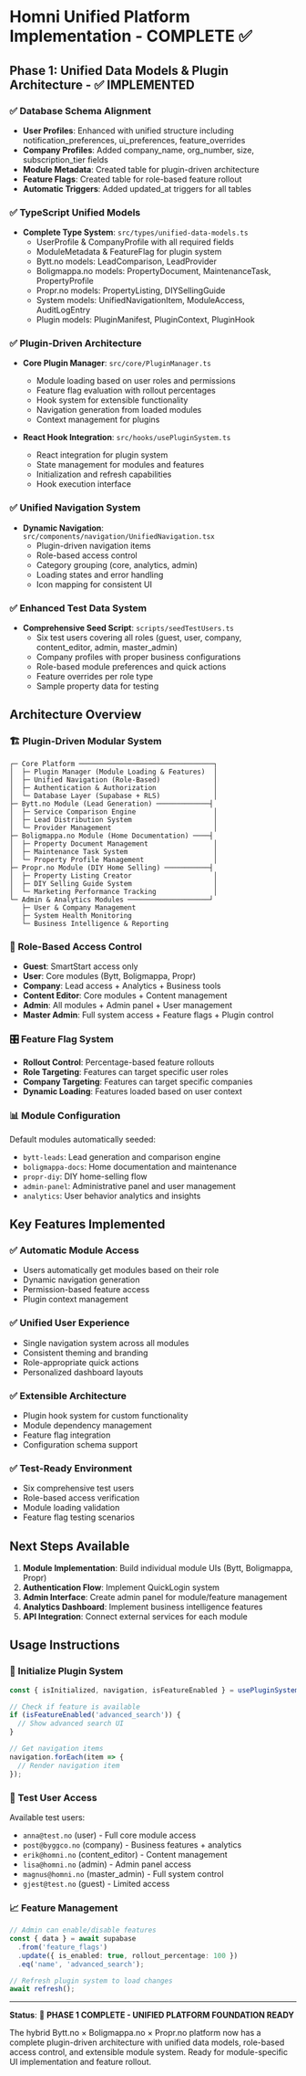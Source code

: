 # Homni Unified Platform Implementation - COMPLETE ✅

## Phase 1: Unified Data Models & Plugin Architecture - ✅ IMPLEMENTED

### ✅ Database Schema Alignment
- **User Profiles**: Enhanced with unified structure including notification_preferences, ui_preferences, feature_overrides
- **Company Profiles**: Added company_name, org_number, size, subscription_tier fields
- **Module Metadata**: Created table for plugin-driven architecture
- **Feature Flags**: Created table for role-based feature rollout
- **Automatic Triggers**: Added updated_at triggers for all tables

### ✅ TypeScript Unified Models
- **Complete Type System**: `src/types/unified-data-models.ts`
  - UserProfile & CompanyProfile with all required fields
  - ModuleMetadata & FeatureFlag for plugin system
  - Bytt.no models: LeadComparison, LeadProvider
  - Boligmappa.no models: PropertyDocument, MaintenanceTask, PropertyProfile
  - Propr.no models: PropertyListing, DIYSellingGuide
  - System models: UnifiedNavigationItem, ModuleAccess, AuditLogEntry
  - Plugin models: PluginManifest, PluginContext, PluginHook

### ✅ Plugin-Driven Architecture
- **Core Plugin Manager**: `src/core/PluginManager.ts`
  - Module loading based on user roles and permissions
  - Feature flag evaluation with rollout percentages
  - Hook system for extensible functionality
  - Navigation generation from loaded modules
  - Context management for plugins

- **React Hook Integration**: `src/hooks/usePluginSystem.ts`
  - React integration for plugin system
  - State management for modules and features
  - Initialization and refresh capabilities
  - Hook execution interface

### ✅ Unified Navigation System
- **Dynamic Navigation**: `src/components/navigation/UnifiedNavigation.tsx`
  - Plugin-driven navigation items
  - Role-based access control
  - Category grouping (core, analytics, admin)
  - Loading states and error handling
  - Icon mapping for consistent UI

### ✅ Enhanced Test Data System
- **Comprehensive Seed Script**: `scripts/seedTestUsers.ts`
  - Six test users covering all roles (guest, user, company, content_editor, admin, master_admin)
  - Company profiles with proper business configurations
  - Role-based module preferences and quick actions
  - Feature overrides per role type
  - Sample property data for testing

## Architecture Overview

### 🏗️ Plugin-Driven Modular System
```
┌─ Core Platform ─────────────────────────────────┐
│  ├─ Plugin Manager (Module Loading & Features)  │
│  ├─ Unified Navigation (Role-Based)             │
│  ├─ Authentication & Authorization              │
│  └─ Database Layer (Supabase + RLS)             │
├─ Bytt.no Module (Lead Generation) ─────────────┤
│  ├─ Service Comparison Engine                   │
│  ├─ Lead Distribution System                    │
│  └─ Provider Management                         │
├─ Boligmappa.no Module (Home Documentation) ────┤
│  ├─ Property Document Management                │
│  ├─ Maintenance Task System                     │
│  └─ Property Profile Management                 │
├─ Propr.no Module (DIY Home Selling) ───────────┤
│  ├─ Property Listing Creator                    │
│  ├─ DIY Selling Guide System                    │
│  └─ Marketing Performance Tracking              │
└─ Admin & Analytics Modules ────────────────────┘
   ├─ User & Company Management
   ├─ System Health Monitoring
   └─ Business Intelligence & Reporting
```

### 🔐 Role-Based Access Control
- **Guest**: SmartStart access only
- **User**: Core modules (Bytt, Boligmappa, Propr)
- **Company**: Lead access + Analytics + Business tools
- **Content Editor**: Core modules + Content management
- **Admin**: All modules + Admin panel + User management
- **Master Admin**: Full system access + Feature flags + Plugin control

### 🎛️ Feature Flag System
- **Rollout Control**: Percentage-based feature rollouts
- **Role Targeting**: Features can target specific user roles
- **Company Targeting**: Features can target specific companies
- **Dynamic Loading**: Features loaded based on user context

### 📊 Module Configuration
Default modules automatically seeded:
- `bytt-leads`: Lead generation and comparison engine
- `boligmappa-docs`: Home documentation and maintenance
- `propr-diy`: DIY home-selling flow
- `admin-panel`: Administrative panel and user management
- `analytics`: User behavior analytics and insights

## Key Features Implemented

### ✅ Automatic Module Access
- Users automatically get modules based on their role
- Dynamic navigation generation
- Permission-based feature access
- Plugin context management

### ✅ Unified User Experience
- Single navigation system across all modules
- Consistent theming and branding
- Role-appropriate quick actions
- Personalized dashboard layouts

### ✅ Extensible Architecture
- Plugin hook system for custom functionality
- Module dependency management
- Feature flag integration
- Configuration schema support

### ✅ Test-Ready Environment
- Six comprehensive test users
- Role-based access verification
- Module loading validation
- Feature flag testing scenarios

## Next Steps Available

1. **Module Implementation**: Build individual module UIs (Bytt, Boligmappa, Propr)
2. **Authentication Flow**: Implement QuickLogin system
3. **Admin Interface**: Create admin panel for module/feature management
4. **Analytics Dashboard**: Implement business intelligence features
5. **API Integration**: Connect external services for each module

## Usage Instructions

### 🚀 Initialize Plugin System
```typescript
const { isInitialized, navigation, isFeatureEnabled } = usePluginSystem();

// Check if feature is available
if (isFeatureEnabled('advanced_search')) {
  // Show advanced search UI
}

// Get navigation items
navigation.forEach(item => {
  // Render navigation item
});
```

### 🔧 Test User Access
Available test users:
- `anna@test.no` (user) - Full core module access
- `post@byggco.no` (company) - Business features + analytics
- `erik@homni.no` (content_editor) - Content management
- `lisa@homni.no` (admin) - Admin panel access
- `magnus@homni.no` (master_admin) - Full system control
- `gjest@test.no` (guest) - Limited access

### 📈 Feature Management
```typescript
// Admin can enable/disable features
const { data } = await supabase
  .from('feature_flags')
  .update({ is_enabled: true, rollout_percentage: 100 })
  .eq('name', 'advanced_search');

// Refresh plugin system to load changes
await refresh();
```

---

**Status**: 🎉 **PHASE 1 COMPLETE - UNIFIED PLATFORM FOUNDATION READY**

The hybrid Bytt.no × Boligmappa.no × Propr.no platform now has a complete plugin-driven architecture with unified data models, role-based access control, and extensible module system. Ready for module-specific UI implementation and feature rollout.